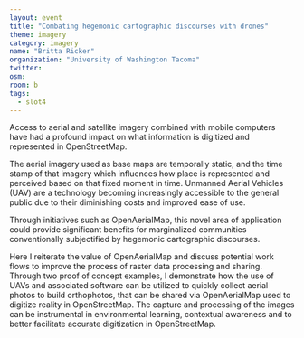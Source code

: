 ```yaml
---
layout: event
title: "Combating hegemonic cartographic discourses with drones"
theme: imagery
category: imagery
name: "Britta Ricker"
organization: "University of Washington Tacoma"
twitter:
osm:
room: b
tags:
  - slot4
---
```

Access to aerial and satellite imagery combined with mobile computers have had a profound impact on what information is digitized and represented in OpenStreetMap.

The aerial imagery used as base maps are temporally static, and the time stamp of that imagery which influences how place is represented and perceived based on that fixed moment in time. Unmanned Aerial Vehicles (UAV) are a technology becoming increasingly accessible to the general public due to their diminishing costs and improved ease of use.

Through initiatives such as OpenAerialMap, this novel area of application could provide significant benefits for marginalized communities conventionally subjectified by hegemonic cartographic discourses.

Here I reiterate the value of OpenAerialMap and discuss potential work flows to improve the process of raster data processing and sharing.  Through two proof of concept examples, I demonstrate how the use of UAVs and associated software can be utilized to quickly collect aerial photos to build orthophotos, that can be shared via OpenAerialMap used to digitize reality in OpenStreetMap. The capture and processing of the images can be instrumental in environmental learning, contextual awareness and to better facilitate accurate digitization in OpenStreetMap.